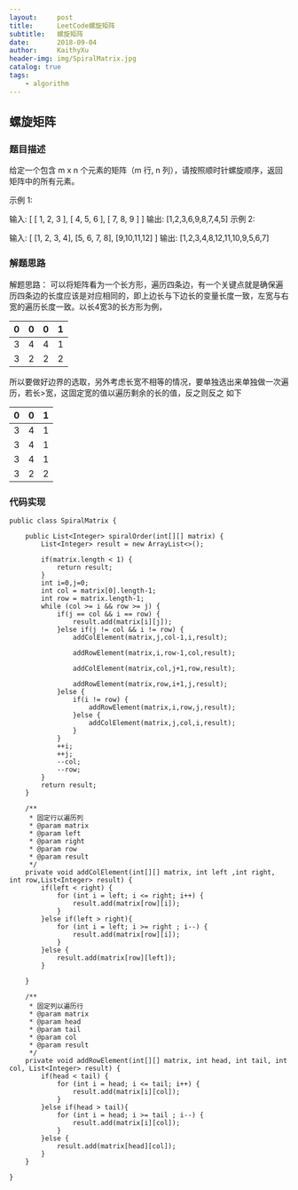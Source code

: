 ```yaml
---
layout:     post
title:      LeetCode螺旋矩阵
subtitle:   螺旋矩阵
date:       2018-09-04
author:     KaithyXu
header-img: img/SpiralMatrix.jpg
catalog: true
tags:
    - algorithm
---
```

## 螺旋矩阵


### 题目描述

给定一个包含 m x n 个元素的矩阵（m 行, n 列），请按照顺时针螺旋顺序，返回矩阵中的所有元素。

示例 1:

输入:
[
 [ 1, 2, 3 ],
 [ 4, 5, 6 ],
 [ 7, 8, 9 ]
]
输出: [1,2,3,6,9,8,7,4,5]
示例 2:

输入:
[
  [1, 2, 3, 4],
  [5, 6, 7, 8],
  [9,10,11,12]
]
输出: [1,2,3,4,8,12,11,10,9,5,6,7]


### 解题思路
解题思路：
可以将矩阵看为一个长方形，遍历四条边，有一个关键点就是确保遍历四条边的长度应该是对应相同的，即上边长与下边长的变量长度一致，左宽与右宽的遍历长度一致。以长4宽3的长方形为例，

| 0 | 0 | 0 | 1 |
| --- | --- | --- | --- |
| 3 | 4 | 4 | 1 |
| 3 | 2 | 2 | 2 |

所以要做好边界的选取，另外考虑长宽不相等的情况，要单独选出来单独做一次遍历，若长>宽，这固定宽的值以遍历剩余的长的值，反之则反之
如下

| 0 | 0 | 1 |
| --- | --- | --- |
| 3 | 4 | 1 |
| 3 | 4 | 1 |
| 3 | 4 | 1 |
| 3 | 2 | 2 |

### 代码实现

```
public class SpiralMatrix {

    public List<Integer> spiralOrder(int[][] matrix) {
        List<Integer> result = new ArrayList<>();

        if(matrix.length < 1) {
            return result;
        }
        int i=0,j=0;
        int col = matrix[0].length-1;
        int row = matrix.length-1;
        while (col >= i && row >= j) {
            if(j == col && i == row) {
                result.add(matrix[i][j]);
            }else if(j != col && i != row) {
                addColElement(matrix,j,col-1,i,result);

                addRowElement(matrix,i,row-1,col,result);

                addColElement(matrix,col,j+1,row,result);

                addRowElement(matrix,row,i+1,j,result);
            }else {
                if(i != row) {
                    addRowElement(matrix,i,row,j,result);
                }else {
                    addColElement(matrix,j,col,i,result);
                }
            }
            ++i;
            ++j;
            --col;
            --row;
        }
        return result;
    }

    /**
     * 固定行以遍历列
     * @param matrix
     * @param left
     * @param right
     * @param row
     * @param result
     */
    private void addColElement(int[][] matrix, int left ,int right, int row,List<Integer> result) {
        if(left < right) {
            for (int i = left; i <= right; i++) {
                result.add(matrix[row][i]);
            }
        }else if(left > right){
            for (int i = left; i >= right ; i--) {
                result.add(matrix[row][i]);
            }
        }else {
            result.add(matrix[row][left]);
        }

    }

    /**
     * 固定列以遍历行
     * @param matrix
     * @param head
     * @param tail
     * @param col
     * @param result
     */
    private void addRowElement(int[][] matrix, int head, int tail, int col, List<Integer> result) {
        if(head < tail) {
            for (int i = head; i <= tail; i++) {
                result.add(matrix[i][col]);
            }
        }else if(head > tail){
            for (int i = head; i >= tail ; i--) {
                result.add(matrix[i][col]);
            }
        }else {
            result.add(matrix[head][col]);
        }
    }

}


```

